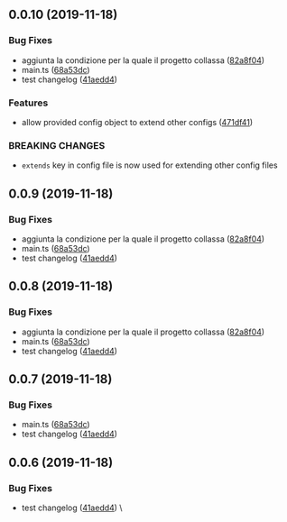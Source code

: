 ## 0.0.10 (2019-11-18)


### Bug Fixes

* aggiunta la condizione per la quale il progetto collassa ([82a8f04](https://github.com/pierangelo/obiee/commit/82a8f041ce9636b4b7a31b3f769f29784f2ad16f))
* main.ts ([68a53dc](https://github.com/pierangelo/obiee/commit/68a53dcddeb797235e782a230700dfc05d0e936d))
* test changelog ([41aedd4](https://github.com/pierangelo/obiee/commit/41aedd4590fe0ba8f85e6c72fe48cf79ff0d3897))


### Features

* allow provided config object to extend other configs ([471df41](https://github.com/pierangelo/obiee/commit/471df414d577fdf220217394d7d113dd82cb719a))


### BREAKING CHANGES

* `extends` key in config file is now used for extending other config files



## 0.0.9 (2019-11-18)


### Bug Fixes

* aggiunta la condizione per la quale il progetto collassa ([82a8f04](https://github.com/pierangelo/obiee/commit/82a8f041ce9636b4b7a31b3f769f29784f2ad16f))
* main.ts ([68a53dc](https://github.com/pierangelo/obiee/commit/68a53dcddeb797235e782a230700dfc05d0e936d))
* test changelog ([41aedd4](https://github.com/pierangelo/obiee/commit/41aedd4590fe0ba8f85e6c72fe48cf79ff0d3897))



## 0.0.8 (2019-11-18)

### Bug Fixes

- aggiunta la condizione per la quale il progetto collassa ([82a8f04](https://github.com/pierangelo/obiee/commit/82a8f041ce9636b4b7a31b3f769f29784f2ad16f))
- main.ts ([68a53dc](https://github.com/pierangelo/obiee/commit/68a53dcddeb797235e782a230700dfc05d0e936d))
- test changelog ([41aedd4](https://github.com/pierangelo/obiee/commit/41aedd4590fe0ba8f85e6c72fe48cf79ff0d3897))

## 0.0.7 (2019-11-18)

### Bug Fixes

- main.ts ([68a53dc](https://github.com/pierangelo/obiee/commit/68a53dcddeb797235e782a230700dfc05d0e936d))
- test changelog ([41aedd4](https://github.com/pierangelo/obiee/commit/41aedd4590fe0ba8f85e6c72fe48cf79ff0d3897))

## 0.0.6 (2019-11-18)

### Bug Fixes

- test changelog ([41aedd4](https://github.com/pierangelo/obiee/commit/41aedd4590fe0ba8f85e6c72fe48cf79ff0d3897))
  \
